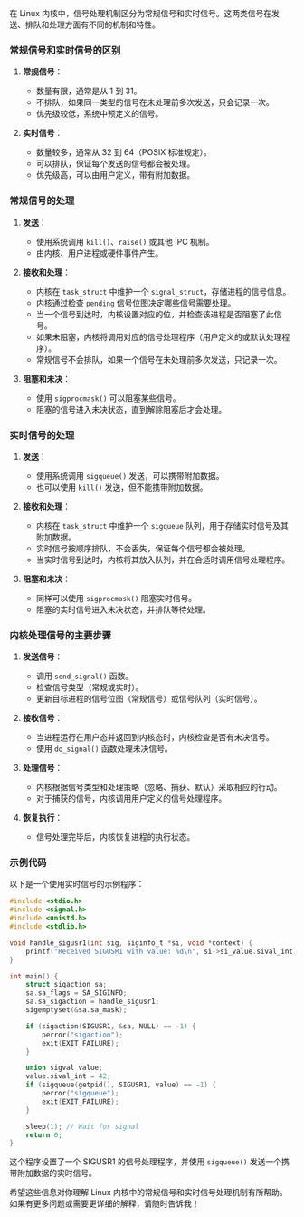 在 Linux 内核中，信号处理机制区分为常规信号和实时信号。这两类信号在发送、排队和处理方面有不同的机制和特性。

### 常规信号和实时信号的区别
1. **常规信号**：
    - 数量有限，通常是从 1 到 31。
    - 不排队，如果同一类型的信号在未处理前多次发送，只会记录一次。
    - 优先级较低，系统中预定义的信号。

2. **实时信号**：
    - 数量较多，通常从 32 到 64（POSIX 标准规定）。
    - 可以排队，保证每个发送的信号都会被处理。
    - 优先级高，可以由用户定义，带有附加数据。

### 常规信号的处理
1. **发送**：
    - 使用系统调用 `kill()`、`raise()` 或其他 IPC 机制。
    - 由内核、用户进程或硬件事件产生。

2. **接收和处理**：
    - 内核在 `task_struct` 中维护一个 `signal_struct`，存储进程的信号信息。
    - 内核通过检查 `pending` 信号位图决定哪些信号需要处理。
    - 当一个信号到达时，内核设置对应的位，并检查该进程是否阻塞了此信号。
    - 如果未阻塞，内核将调用对应的信号处理程序（用户定义的或默认处理程序）。
    - 常规信号不会排队，如果一个信号在未处理前多次发送，只记录一次。

3. **阻塞和未决**：
    - 使用 `sigprocmask()` 可以阻塞某些信号。
    - 阻塞的信号进入未决状态，直到解除阻塞后才会处理。

### 实时信号的处理
1. **发送**：
    - 使用系统调用 `sigqueue()` 发送，可以携带附加数据。
    - 也可以使用 `kill()` 发送，但不能携带附加数据。

2. **接收和处理**：
    - 内核在 `task_struct` 中维护一个 `sigqueue` 队列，用于存储实时信号及其附加数据。
    - 实时信号按顺序排队，不会丢失，保证每个信号都会被处理。
    - 当实时信号到达时，内核将其放入队列，并在合适时调用信号处理程序。

3. **阻塞和未决**：
    - 同样可以使用 `sigprocmask()` 阻塞实时信号。
    - 阻塞的实时信号进入未决状态，并排队等待处理。

### 内核处理信号的主要步骤
1. **发送信号**：
    - 调用 `send_signal()` 函数。
    - 检查信号类型（常规或实时）。
    - 更新目标进程的信号位图（常规信号）或信号队列（实时信号）。

2. **接收信号**：
    - 当进程运行在用户态并返回到内核态时，内核检查是否有未决信号。
    - 使用 `do_signal()` 函数处理未决信号。

3. **处理信号**：
    - 内核根据信号类型和处理策略（忽略、捕获、默认）采取相应的行动。
    - 对于捕获的信号，内核调用用户定义的信号处理程序。

4. **恢复执行**：
    - 信号处理完毕后，内核恢复进程的执行状态。

### 示例代码
以下是一个使用实时信号的示例程序：

```c
#include <stdio.h>
#include <signal.h>
#include <unistd.h>
#include <stdlib.h>

void handle_sigusr1(int sig, siginfo_t *si, void *context) {
    printf("Received SIGUSR1 with value: %d\n", si->si_value.sival_int);
}

int main() {
    struct sigaction sa;
    sa.sa_flags = SA_SIGINFO;
    sa.sa_sigaction = handle_sigusr1;
    sigemptyset(&sa.sa_mask);

    if (sigaction(SIGUSR1, &sa, NULL) == -1) {
        perror("sigaction");
        exit(EXIT_FAILURE);
    }

    union sigval value;
    value.sival_int = 42;
    if (sigqueue(getpid(), SIGUSR1, value) == -1) {
        perror("sigqueue");
        exit(EXIT_FAILURE);
    }

    sleep(1); // Wait for signal
    return 0;
}
```

这个程序设置了一个 SIGUSR1 的信号处理程序，并使用 `sigqueue()` 发送一个携带附加数据的实时信号。

希望这些信息对你理解 Linux 内核中的常规信号和实时信号处理机制有所帮助。如果有更多问题或需要更详细的解释，请随时告诉我！